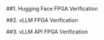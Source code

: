 ##1. Hugging Face FPGA Verification


##2. vLLM FPGA Verification


##3. vLLM API FPGA Verification


